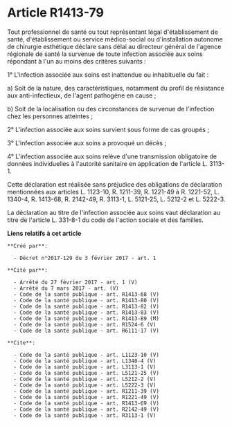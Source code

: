 # Article R1413-79

Tout professionnel de santé ou tout représentant légal d'établissement de santé, d'établissement ou service médico-social ou
d'installation autonome de chirurgie esthétique déclare sans délai au directeur général de l'agence régionale de santé la
survenue de toute infection associée aux soins répondant à l'un au moins des critères suivants : 

1° L'infection associée aux soins est inattendue ou inhabituelle du fait : 

a) Soit de la nature, des caractéristiques, notamment du profil de résistance aux anti-infectieux, de l'agent pathogène en
cause ; 

b) Soit de la localisation ou des circonstances de survenue de l'infection chez les personnes atteintes ; 

2° L'infection associée aux soins survient sous forme de cas groupés ; 

3° L'infection associée aux soins a provoqué un décès ; 

4° L'infection associée aux soins relève d'une transmission obligatoire de données individuelles à l'autorité sanitaire en
application de l'article L. 3113-1. 

Cette déclaration est réalisée sans préjudice des obligations de déclaration mentionnées aux articles L. 1123-10, R. 1211-39,
R. 1221-49 à R. 1221-52, L. 1340-4, 
R. 1413-68, R. 2142-49, R. 3113-1, L. 5121-25, L. 5212-2 et L. 5222-3. 

La déclaration au titre de l'infection associée aux soins vaut déclaration au titre de l'article L. 331-8-1 du code de
l'action sociale et des familles.

**Liens relatifs à cet article**

	**Créé par**:

	  - Décret n°2017-129 du 3 février 2017 - art. 1

	**Cité par**:

	  - Arrêté du 27 février 2017 - art. 1 (V)
	  - Arrêté du 7 mars 2017 - art. (V)
	  - Code de la santé publique - art. R1413-68 (V)
	  - Code de la santé publique - art. R1413-80 (V)
	  - Code de la santé publique - art. R1413-82 (V)
	  - Code de la santé publique - art. R1413-83 (V)
	  - Code de la santé publique - art. R1413-89 (M)
	  - Code de la santé publique - art. R1524-6 (V)
	  - Code de la santé publique - art. R6111-17 (V)

	**Cite**:

	  - Code de la santé publique - art. L1123-10 (V)
	  - Code de la santé publique - art. L1340-4 (V)
	  - Code de la santé publique - art. L3113-1 (V)
	  - Code de la santé publique - art. L5121-25 (V)
	  - Code de la santé publique - art. L5212-2 (V)
	  - Code de la santé publique - art. L5222-3 (V)
	  - Code de la santé publique - art. R1211-39 (V)
	  - Code de la santé publique - art. R1221-49 (V)
	  - Code de la santé publique - art. R1413-69 (V)
	  - Code de la santé publique - art. R2142-49 (V)
	  - Code de la santé publique - art. R3113-1 (V)
